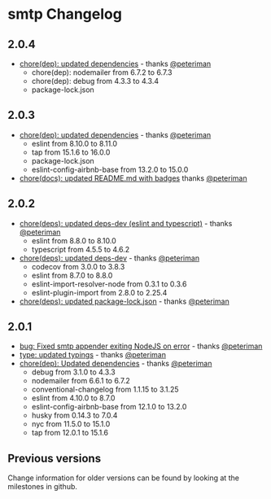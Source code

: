 # smtp Changelog

## 2.0.4

- [chore(dep): updated dependencies](https://github.com/log4js-node/smtp/pull/34) - thanks [@peteriman](https://github.com/peteriman)
  - chore(dep): nodemailer from 6.7.2 to 6.7.3
  - chore(dep): debug from 4.3.3 to 4.3.4
  - package-lock.json

## 2.0.3

- [chore(dep): updated dependencies](https://github.com/log4js-node/smtp/pull/31) - thanks [@peteriman](https://github.com/peteriman)
  - eslint from 8.10.0 to 8.11.0
  - tap from 15.1.6 to 16.0.0
  - package-lock.json
  - eslint-config-airbnb-base from 13.2.0 to 15.0.0
- [chore(docs): updated README.md with badges](https://github.com/log4js-node/smtp/pull/32) thanks [@peteriman](https://github.com/peteriman)

## 2.0.2

- [chore(deps): updated deps-dev (eslint and typescript)](https://github.com/log4js-node/smtp/pull/29) - thanks [@peteriman](https://github.com/peteriman)
  - eslint from 8.8.0 to 8.10.0
  - typescript from 4.5.5 to 4.6.2 
- [chore(deps): updated deps-dev](https://github.com/log4js-node/smtp/pull/28) - thanks [@peteriman](https://github.com/peteriman)
  - codecov from 3.0.0 to 3.8.3
  - eslint from 8.7.0 to 8.8.0
  - eslint-import-resolver-node from 0.3.1 to 0.3.6
  - eslint-plugin-import from 2.8.0 to 2.25.4
- [chore(deps): updated package-lock.json](https://github.com/log4js-node/smtp/pull/27) - thanks [@peteriman](https://github.com/peteriman)

## 2.0.1

- [bug: Fixed smtp appender exiting NodeJS on error](https://github.com/log4js-node/smtp/pull/20) - thanks [@peteriman](https://github.com/peteriman)
- [type: updated typings](https://github.com/log4js-node/smtp/pull/25) - thanks [@peteriman](https://github.com/peteriman)
- [chore(dep): Updated dependencies](https://github.com/log4js-node/smtp/pull/21) - thanks [@peteriman](https://github.com/peteriman)
  - debug from 3.1.0 to 4.3.3
  - nodemailer from 6.6.1 to 6.7.2
  - conventional-changelog from 1.1.15 to 3.1.25
  - eslint from 4.10.0 to 8.7.0
  - eslint-config-airbnb-base from 12.1.0 to 13.2.0
  - husky from 0.14.3 to 7.0.4
  - nyc from 11.5.0 to 15.1.0
  - tap from 12.0.1 to 15.1.6

## Previous versions

Change information for older versions can be found by looking at the milestones in github.
